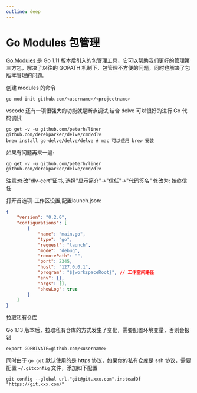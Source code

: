 ```yaml
---
outline: deep
---
```

# Go Modules 包管理

[Go Modules](https://go.dev/blog/using-go-modules) 是 Go 1.11 版本后引入的包管理工具，它可以帮助我们更好的管理第三方包，解决了以往的 GOPATH 机制下，包管理不方便的问题，同时也解决了包版本管理的问题。


创建 modules 的命令
```bash
go mod init github.com/<username>/<projectname>
```



vscode 还有一项很强大的功能就是断点调试,结合 delve 可以很好的进行 Go 代码调试

```shell
go get -v -u github.com/peterh/liner github.com/derekparker/delve/cmd/dlv
brew install go-delve/delve/delve # mac 可以使用 brew 安装
```

如果有问题再来一遍:
```shell
go get -v -u github.com/peterh/liner github.com/derekparker/delve/cmd/dlv
```

注意:修改"dlv-cert"证书, 选择"显示简介"->"信任"->"代码签名" 修改为: 始终信任

打开首选项-工作区设置,配置launch.json:
```json
{
    "version": "0.2.0",
    "configurations": [
        {
            "name": "main.go",
            "type": "go",
            "request": "launch",
            "mode": "debug",
            "remotePath": "",
            "port": 2345,
            "host": "127.0.0.1",
            "program": "${workspaceRoot}", // 工作空间路径
            "env": {},
            "args": [],
            "showLog": true
        }
    ]
}
```


拉取私有仓库

Go 1.13 版本后，拉取私有仓库的方式发生了变化，需要配置环境变量，否则会报错

```shell
export GOPRIVATE=github.com/<username>
```
同时由于 `go get` 默认使用的是 https 协议，如果你的私有仓库是 ssh 协议，需要配置 `~/.gitconfig` 文件，添加如下配置

```shell
git config --global url."git@git.xxx.com".insteadOf "https://git.xxx.com/"
```